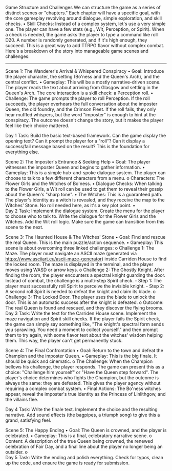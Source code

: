 Game Structure and Challenges
We can structure the game as a series of distinct scenes or "chapters." Each chapter will have a specific goal, with the core gameplay revolving around dialogue, simple exploration, and skill checks.
•	Skill Checks: Instead of a complex system, let's use a very simple one. The player can have a few stats (e.g., Wit, Perception, or Spirit). When a check is needed, the game asks the player to type a command like roll D20. A number is randomly generated, and if it's high enough, they succeed. This is a great way to add TTRPG flavor without complex combat.
Here's a breakdown of the story into manageable game scenes and challenges:
________________________________________
Scene 1: The Wanderer's Arrival & Whispered Conspiracy
•	Goal: Introduce the player character, the setting (Bo'ness and the Queen's Arch), and the central conflict.
•	Gameplay: This will be a mostly narrative-driven scene. The player reads the text about arriving from Glasgow and settling in the Queen's Arch. The core interaction is a skill check: a Perception roll.
•	Challenge: The game prompts the player to roll Perception. If the roll succeeds, the player overhears the full conversation about the imposter Queen, the old foundry, and the Crimson Fleet. If the roll fails, they only hear muffled whispers, but the word "imposter" is enough to hint at the conspiracy. The outcome doesn't change the story, but it makes the player feel like their choice mattered.

Day 1 Task: Build the basic text-based framework. Can the game display the opening text? Can it prompt the player for a "roll"? Can it display a success/fail message based on the result? This is the foundation for everything else.

Scene 2: The Imposter's Entrance & Seeking Help
•	Goal: The player witnesses the imposter Queen and begins to gather information.
•	Gameplay: This is a simple hub-and-spoke dialogue system. The player can choose to talk to a few different characters from a menu.
o	Characters: The Flower Girls and the Witches of Bo'ness.
•	Dialogue Checks: When talking to the Flower Girls, a Wit roll can be used to get them to reveal their gossip about the Queen's "sharp tone".
•	The Witches: This is a guaranteed path. The player's identity as a witch is revealed, and they receive the map to the Witches' Stone. No roll needed here, as it's a key plot point.
•	
Day 2 Task: Implement the dialogue system. Create the menu for the player to choose who to talk to. Write the dialogue for the Flower Girls and the Witches. Add the Wit roll logic. Make sure the game can transition from this scene to the next.


Scene 3: The Haunted House & The Witches' Stone
• Goal: Find and rescue the real Queen. This is the main puzzle/action sequence.
• Gameplay: This scene is about overcoming three linked challenges:
	o Challenge 1: The Maze. The player must navigate an ASCII maze (generated via https://www.asciiart.eu/ascii-maze-generator) inside Carriden House to find the locked room. The maze is displayed in the terminal, and the player moves using WASD or arrow keys.
	o Challenge 2: The Ghostly Knight. After finding the room, the player encounters a spectral knight guarding the door. Instead of combat, the challenge is a multi-step Spirit check.
		- Step 1: The player must successfully roll Spirit to perceive the invisible knight.
		- Step 2: A second roll Spirit is needed to defeat the knight and claim its blade.
	o Challenge 3: The Locked Door. The player uses the blade to unlock the door. This is an automatic success after the knight is defeated.
	o Outcome: The real Queen is found and rescued, and they discover the flying brooms.
Day 3 Task: Write the text for the Carriden House scene. Implement the maze navigation and Spirit skill checks. If the player fails the Spirit check, the game can simply say something like, "The knight's spectral form sends you sprawling. You need a moment to collect yourself." and then prompt them to try again, with some flavor text about the witches' wisdom helping them. This way, the player can't get permanently stuck.


Scene 4: The Final Confrontation
•	Goal: Return to the town and defeat the Champion and the imposter Queen.
•	Gameplay: This is the big finale. It should be quick and cinematic.
o	The Challenge: When the Champion bellows his challenge, the player responds. The game can present this as a choice: "Challenge him yourself" or "Have the Queen step forward". The player's choice determines who fights the Champion, but the outcome is always the same: they are defeated. This gives the player agency without requiring a complex combat system.
•	Final Actions: The Bo'ness witches appear, reveal the imposter's true identity as the Princess of Linlithgow, and the villains flee.

Day 4 Task: Write the finale text. Implement the choice and the resulting narrative. Add sound effects (the bagpipes, a triumph song) to give this a grand, satisfying feel.


Scene 5: The Happy Ending
•	Goal: The Queen is crowned, and the player is celebrated.
•	Gameplay: This is a final, celebratory narrative scene.
o	Content: A description of the true Queen being crowned, the renewed celebration of Fair Day, and a final line about the player no longer being an outsider.
o	
Day 5 Task: Write the ending and polish everything. Check for typos, clean up the code, and ensure the game is ready for submission.


